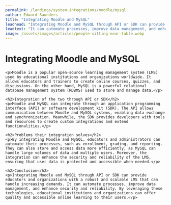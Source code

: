 ```yaml
---
permalink: /landings/system-integrations/moodle/mysql
author: Edward Saunders
title: "Integrating Moodle and MySQL"
leadhead: "Integrating Moodle and MySQL through API or SDK can provide educators and organizations with a robust and scalable LMS that can handle increasing demands"
leadtext: "It can automate processes, improve data management, and enhance security and reliability. By leveraging these technologies, educational institutions and organizations can offer quality and accessible online learning to their users."
image: /assets/images/articles/people-sitting-near-table.webp
---
```

<div class="arttext">	<h1>Integrating Moodle and MySQL</h1>

	<p>Moodle is a popular open-source learning management system (LMS) used by educational institutions and organizations worldwide. It allows educators and trainers to create online courses, quizzes, and discussions. On the other hand, MySQL is a powerful relational database management system (RDBMS) used to store and manage data.</p>

	<h2>Integration of the two through API or SDK</h2>
	<p>Moodle and MySQL can integrate through an application programming interface (API) or software development kit (SDK). The API allows communication between Moodle and MySQL systems, enabling data exchange and synchronization. Meanwhile, the SDK provides developers with tools and resources to create custom integrations and extend functionalities.</p>

	<h2>Problems their integration solves</h2>
	<p>By integrating Moodle and MySQL, educators and administrators can automate their processes, such as enrollment, grading, and reporting. They can also store and access data more efficiently, as MySQL can handle large volumes of data and multiple users. Moreover, the integration can enhance the security and reliability of the LMS, ensuring that user data is protected and accessible when needed.</p>

	<h2>Conclusion</h2>
	<p>Integrating Moodle and MySQL through API or SDK can provide educators and organizations with a robust and scalable LMS that can handle increasing demands. It can automate processes, improve data management, and enhance security and reliability. By leveraging these technologies, educational institutions and organizations can offer quality and accessible online learning to their users.</p>
</div>